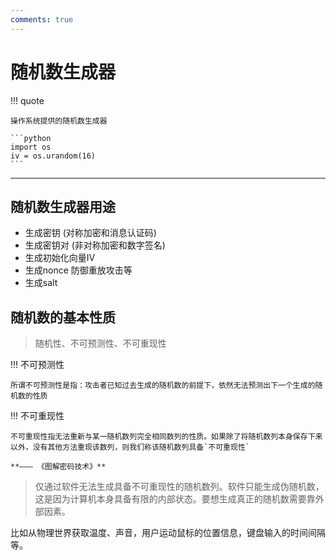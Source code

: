 ```yaml
---
comments: true
---
```


# 随机数生成器

!!! quote

    操作系统提供的随机数生成器

    ```python
    import os
    iv = os.urandom(16)
    ```

---

## 随机数生成器用途

- 生成密钥 (对称加密和消息认证码)
- 生成密钥对 (非对称加密和数字签名)
- 生成初始化向量IV
- 生成nonce 防御重放攻击等
- 生成salt

## 随机数的基本性质

> 随机性、不可预测性、不可重现性


!!! 不可预测性

    所谓不可预测性是指：攻击者已知过去生成的随机数的前提下，依然无法预测出下一个生成的随机数的性质

!!! 不可重现性

    不可重现性指无法重新与某一随机数列完全相同数列的性质。如果除了将随机数列本身保存下来以外，没有其他方法重现该数列，则我们称该随机数列具备`不可重现性`

    **——— 《图解密码技术》**


> 仅通过软件无法生成具备不可重现性的随机数列。软件只能生成伪随机数，这是因为计算机本身具备有限的内部状态。要想生成真正的随机数需要靠外部因素。

比如从物理世界获取温度、声音，用户运动鼠标的位置信息，键盘输入的时间间隔等。